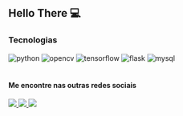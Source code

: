 ## Hello There 💻

### Tecnologias 

<div style="display: inline_block">
  <img align="center" alt="python" src="https://img.shields.io/badge/Python-FFD43B?style=for-the-badge&logo=python&logoColor=blue" />
  <img align="center" alt="opencv" src="https://img.shields.io/badge/OpenCV-27338e?style=for-the-badge&logo=OpenCV&logoColor=white" />
  <img align="center" alt="tensorflow" src="https://img.shields.io/badge/TensorFlow-FF6F00?style=for-the-badge&logo=tensorflow&logoColor=white" />
  <img align="center" alt="flask" src="https://img.shields.io/badge/Flask-000000?style=for-the-badge&logo=flask&logoColor=white" />
  <img align="center" alt="mysql" src="https://img.shields.io/badge/MySQL-005C84?style=for-the-badge&logo=mysql&logoColor=white" />
</div><br/>

#### Me encontre nas outras redes sociais

<p align="left">
  <a href="https://www.instagram.com/fer.filho" alt="Instagram">
    <img src="https://img.shields.io/badge/-Instagram-purple?style=for-the-badge&logo=Instagram&logoColor=FFFFFF&link=https://www.instagram.com/fer.filho"/>
  </a>
  
  <a href="https://www.linkedin.com/in/fernando-santos-b450b7189/" alt="Linkedin">
    <img src="https://img.shields.io/badge/-Linkedin-blue?style=for-the-badge&logo=Linkedin&logoColor=FFFFFF&link=https://www.linkedin.com/in/fernando-santos-b450b7189/"/>
  </a>
  
  <a href="https://youtube.com/channel/UCuzRCkvBz-sNKGa3MpK4ALg" alt="YouTube">
    <img src="https://img.shields.io/badge/-Youtube-FF0000?style=for-the-badge&logo=youtube&logoColor=FFFFFF&link=https://youtube.com/channel/UCuzRCkvBz-sNKGa3MpK4ALg"/>
  </a>
</p>
